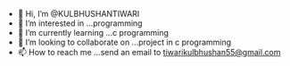 - 👋 Hi, I’m @KULBHUSHANTIWARI
- 👀 I’m interested in ...programming 
- 🌱 I’m currently learning ...c programming
- 💞️ I’m looking to collaborate on ...project in c programming
- 📫 How to reach me ...send an email to tiwarikulbhushan55@gmail.com

<!---
KULBHUSHANTIWARI/KULBHUSHANTIWARI is a ✨ special ✨ repository because its `README.md` (this file) appears on your GitHub profile.
You can click the Preview link to take a look at your changes.
--->
